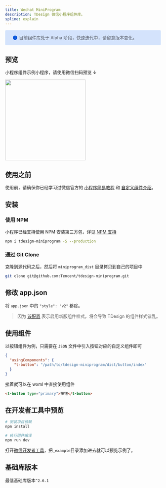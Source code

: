 ```yaml
---
title: Wechat MiniProgram
description: TDesign 微信小程序组件库。
spline: explain
---
```


<div style="background: #d4e3fc; display: flex; align-items: center; line-height: 20px; padding: 14px 24px; border-radius: 3px; color: #555a65">
  <svg fill="none" viewBox="0 0 16 16" width="16px" height="16px" style="margin-right: 5px">
    <path fill="rgb(0, 82, 217)" d="M8 15A7 7 0 108 1a7 7 0 000 14zM7.4 4h1.2v1.2H7.4V4zm.1 2.5h1V12h-1V6.5z" fillOpacity="0.9"></path>
  </svg>
  目前组件库处于 Alpha 阶段，快速迭代中，请留意版本变化。
</div>

## 预览

小程序组件示例小程序，请使用微信扫码预览 ↓
<br/>

<img width="260" src="https://tdesign.gtimg.com/site/qrcode.jpeg" />

## 使用之前

使用前，请确保你已经学习过微信官方的 [小程序简易教程](https://developers.weixin.qq.com/miniprogram/dev/framework/) 和 [自定义组件介绍](https://developers.weixin.qq.com/miniprogram/dev/framework/custom-component/)。

## 安装

### 使用 NPM

小程序已经支持使用 NPM 安装第三方包，详见 [NPM 支持](https://developers.weixin.qq.com/miniprogram/dev/devtools/npm.html?search-key=npm)

```bash
npm i tdesign-miniprogram -S --production
```

### 通过 Git Clone

克隆到源代码之后，然后将 `miniprogram_dist` 目录拷贝到自己的项目中

```bash
git clone git@github.com:Tencent/tdesign-miniprogram.git
```

## 修改 app.json

将 `app.json` 中的 `"style": "v2"` 移除。

> 因为 [该配置](https://developers.weixin.qq.com/miniprogram/dev/reference/configuration/app.html#style) 表示启用新版组件样式，将会导致 TDesign 的组件样式错乱。

## 使用组件

以按钮组件为例，只需要在 `JSON` 文件中引入按钮对应的自定义组件即可

```json
{
  "usingComponents": {
    "t-button": "/path/to/tdesign-miniprogram/dist/button/index"
  }
}
```

接着就可以在 wxml 中直接使用组件

```html
<t-button type="primary">按钮</t-button>
```

## 在开发者工具中预览

```bash
# 安装项目依赖
npm install

# 执行组件编译
npm run dev
```

打开[微信开发者工具](https://mp.weixin.qq.com/debug/wxadoc/dev/devtools/download.html)，把`_example`目录添加进去就可以预览示例了。

## 基础库版本

最低基础库版本`^2.6.1`
